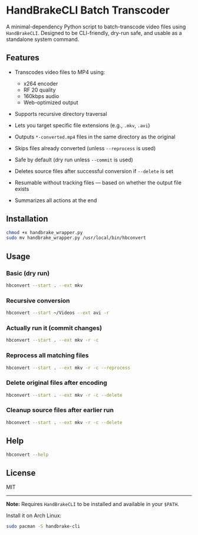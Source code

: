 # HandBrakeCLI Batch Transcoder

A minimal-dependency Python script to batch-transcode video files using `HandBrakeCLI`. Designed to be CLI-friendly, dry-run safe, and usable as a standalone system command.

## Features

* Transcodes video files to MP4 using:

  * x264 encoder
  * RF 20 quality
  * 160kbps audio
  * Web-optimized output
* Supports recursive directory traversal
* Lets you target specific file extensions (e.g., `.mkv`, `.avi`)
* Outputs `*-converted.mp4` files in the same directory as the original
* Skips files already converted (unless `--reprocess` is used)
* Safe by default (dry run unless `--commit` is used)
* Deletes source files after successful conversion if `--delete` is set
* Resumable without tracking files — based on whether the output file exists
* Summarizes all actions at the end

## Installation

```bash
chmod +x handbrake_wrapper.py
sudo mv handbrake_wrapper.py /usr/local/bin/hbconvert
```

## Usage

### Basic (dry run)

```bash
hbconvert --start . --ext mkv
```

### Recursive conversion

```bash
hbconvert --start ~/Videos --ext avi -r
```

### Actually run it (commit changes)

```bash
hbconvert --start . --ext mkv -r -c
```

### Reprocess all matching files

```bash
hbconvert --start . --ext mkv -r -c --reprocess
```

### Delete original files after encoding

```bash
hbconvert --start . --ext mkv -r -c --delete
```

### Cleanup source files after earlier run

```bash
hbconvert --start . --ext mkv -r -c --delete
```

## Help

```bash
hbconvert --help
```

## License

MIT

---

**Note:** Requires `HandBrakeCLI` to be installed and available in your `$PATH`.

Install it on Arch Linux:

```bash
sudo pacman -S handbrake-cli
```
